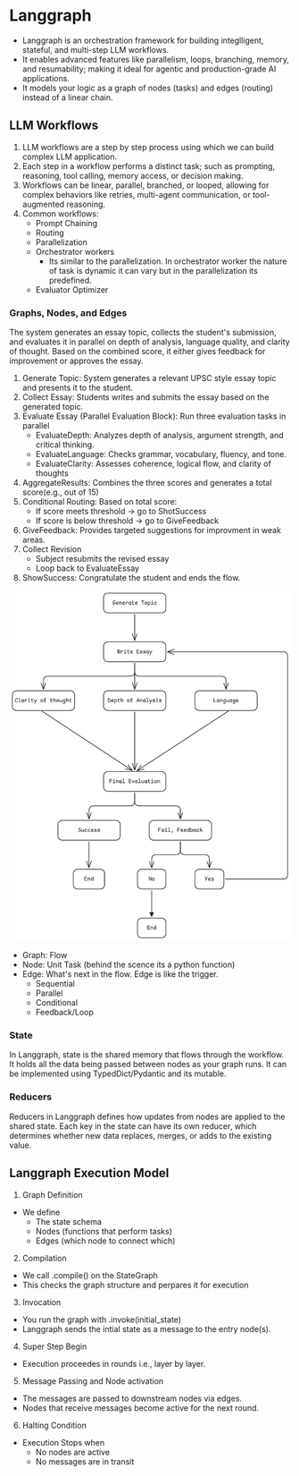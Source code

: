 # Langgraph

- Langgraph is an orchestration framework for building integlligent, stateful, and multi-step LLM workflows.
- It enables advanced features like parallelism, loops, branching, memory, and resumability; making it ideal for agentic and production-grade AI applications.
- It models your logic as a graph of nodes (tasks) and edges (routing) instead of a linear chain. 


## LLM Workflows

1. LLM workflows are a step by step process using which we can build complex LLM application.
2. Each step in a workflow performs a distinct task; such as prompting, reasoning, tool calling, memory access, or decision making.
3. Workflows can be linear, parallel, branched, or looped, allowing for complex behaviors like retries, multi-agent communication, or tool-augmented reasoning. 
4. Common workflows:
    - Prompt Chaining
    - Routing
    - Parallelization
    - Orchestrator workers
        - Its similar to the parallelization. In orchestrator worker the nature of task is dynamic it can vary but in the parallelization its predefined.
    - Evaluator Optimizer



### Graphs, Nodes, and Edges

The system generates an essay topic, collects the student's submission, and evaluates it in parallel on depth of analysis, language quality, and clarity of thought. Based on the combined score, it either gives feedback for improvement or approves the essay.


1. Generate Topic: System generates a relevant UPSC style essay topic and presents it to the student.
2. Collect Essay: Students writes and submits the essay based on the generated topic.
3. Evaluate Essay (Parallel Evaluation Block): Run three evaluation tasks in parallel
    - EvaluateDepth: Analyzes depth of analysis, argument strength, and critical thinking.
    - EvaluateLanguage: Checks grammar, vocabulary, fluency, and tone.
    - EvaluateClarity: Assesses coherence, logical flow, and clarity of thoughts
4. AggregateResults: Combines the three scores and generates a total score(e.g., out of 15)
5. Conditional Routing: Based on total score:
    - If score meets threshold -> go to ShotSuccess
    - If score is below threshold -> go to GiveFeedback
6. GiveFeedback: Provides targeted suggestions for improvment in weak areas.
7. Collect Revision
    - Subject resubmits the revised essay
    - Loop back to EvaluateEssay
8. ShowSuccess: Congratulate the student and ends the flow.


![alt text](assets/04.1-flow.png)


- Graph: Flow
- Node: Unit Task (behind the scence its a python function)
- Edge: What's next in the flow. Edge is like the trigger.
    - Sequential
    - Parallel
    - Conditional
    - Feedback/Loop


### State
In Langgraph, state is the shared memory that flows through the workflow. It holds all the data being passed between nodes as your graph runs. It can be implemented using TypedDict/Pydantic and its mutable.


### Reducers
Reducers in Langgraph defines how updates from nodes are applied to the shared state. Each key in the state can have its own reducer, which determines whether new data replaces, merges, or adds to the existing value.



## Langgraph Execution Model

1. Graph Definition
- We define
    - The state schema
    - Nodes (functions that perform tasks)
    - Edges (which node to connect which)

2. Compilation
- We call .compile() on the StateGraph
- This checks the graph structure and perpares it for execution

3. Invocation
- You run the graph with .invoke(initial_state)
- Langgraph sends the intial state as a message to the entry node(s).

4. Super Step Begin
- Execution proceedes in rounds i.e., layer by layer.

5. Message Passing and Node activation
- The messages are passed to downstream nodes via edges.
- Nodes that receive messages become active for the next round.

6. Halting Condition
- Execution Stops when
    - No nodes are active
    - No messages are in transit